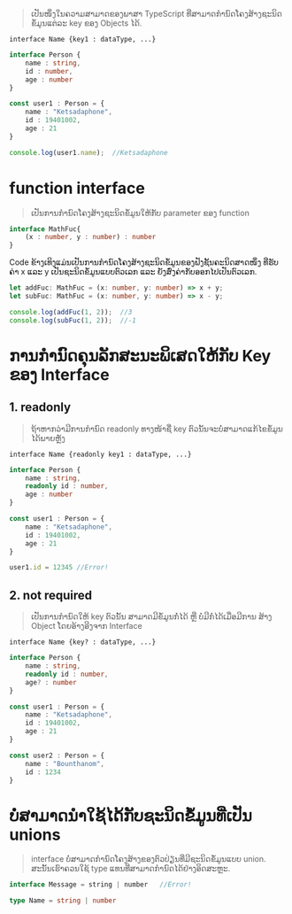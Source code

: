 > ເປັນໜຶ່ງໃນຄວາມສາມາດຂອງພາສາ TypeScript ທີ່ສາມາດກຳນົດໂຄງສ້າງຊະນິດຂໍ້ມູນແຕ່ລະ key ຂອງ Objects ໄດ້.

`interface Name {key1 : dataType, ...}`

```ts
interface Person {
	name : string,
	id : number,
	age : number
}

const user1 : Person = {
	name : "Ketsadaphone",
	id : 19401002,
	age : 21
}

console.log(user1.name);  //Ketsadaphone
```
# function interface
> ເປັນການກຳນົດໂຄງສ້າງຊະນິດຂໍ້ມູນໃຫ້ກັບ parameter ຂອງ function


```ts
interface MathFuc{
	(x : number, y : number) : number
}
```
Code ຂ້າງເທິງແມ່ນເປັນການກຳນົດໂຄງສ້າງຊະນິດຂໍ້ມູນຂອງຟັງຊັ້ນຄະນິດສາດໜຶ່ງ ທີ່ຮັບຄ່າ x ແລະ y ເປັນຊະນິດຂໍ້ມູນແບບຕົວເລກ ແລະ ຍັງສົ່ງຄ່າກັບອອກໄປເປັນຕົວເລກ.

```ts
let addFuc: MathFuc = (x: number, y: number) => x + y;
let subFuc: MathFuc = (x: number, y: number) => x - y;

console.log(addFuc(1, 2));  //3
console.log(subFuc(1, 2));  //-1
```
# ການກຳນົດຄຸນລັກສະນະພິເສດໃຫ້ກັບ Key ຂອງ Interface
## 1. readonly
> ຖ້າຫາກວ່າມີການກຳນົດ readonly ທາງໜ້າຊື່ key ຕົວນັ້ນຈະບໍ່ສາມາດແກ້ໄຂຂໍ້ມູນໄດ້ພາຍຫຼັງ

`interface Name {readonly key1 : dataType, ...}`

```ts
interface Person {
	name : string,
	readonly id : number,
	age : number
}

const user1 : Person = {
	name : "Ketsadaphone",
	id : 19401002,
	age : 21
}

user1.id = 12345 //Error!
```
## 2. not required
> ເປັນການກຳນົດໃຫ້ key ຕົວນັ້ນ ສາມາດມີຂໍ້ມູນກໍ່ໄດ້ ຫຼື ບໍ່ມີກໍ່ໄດ້ເມື່ອມີການ ສ້າງ Object ໂດຍອ້າງອີງຈາກ Interface

`interface Name {key? : dataType, ...}`

```ts
interface Person {
	name : string,
	readonly id : number,
	age? : number
}

const user1 : Person = {
	name : "Ketsadaphone",
	id : 19401002,
	age : 21
}

const user2 : Person = {
	name : "Bounthanom",
	id : 1234
}

```
# ບໍ່ສາມາດນຳໃຊ້ໄດ້ກັບຊະນິດຂໍ້ມູນທີ່ເປັນ unions
> interface ບໍ່ສາມາດກຳນົດໂຄງສ້າງຂອງຕົວປ່ຽນທີ່ມີຊະນິດຂໍ້ມູນແບບ union.​ ສະນັ້ນເຮົາຄວນໃຊ້ type ແທນທີ່ສາມາດກຳນົດໄດ້ຢ່າງອິດສະຫຼະ.

```ts
interface Message = string | number   //Error!

type Name = string | number
```